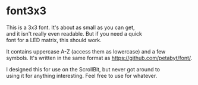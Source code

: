 # font3x3
This is a 3x3 font. It's about as small as you can get,  
and it isn't really even readable. But if you need a quick  
font for a LED matrix, this should work.  

It contains uppercase A-Z (access them as lowercase) and a few  
symbols. It's written in the same format as https://github.com/petabyt/font/.  

I designed this for use on the ScrollBit, but never got around to  
using it for anything interesting. Feel free to use for whatever.  
